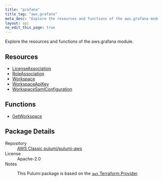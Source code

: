 ```yaml
---
title: "grafana"
title_tag: "aws.grafana"
meta_desc: "Explore the resources and functions of the aws.grafana module."
layout: api
no_edit_this_page: true
---
```


<!-- WARNING: this file was generated by Pulumi Docs Generator. -->
<!-- Do not edit by hand unless you're certain you know what you are doing! -->

Explore the resources and functions of the aws.grafana module.

<h2 id="resources">Resources</h2>
<ul class="api">
    <li><a href="licenseassociation/" title="LicenseAssociation"><span class="api-symbol api-symbol--resource"></span>LicenseAssociation</a></li>
    <li><a href="roleassociation/" title="RoleAssociation"><span class="api-symbol api-symbol--resource"></span>RoleAssociation</a></li>
    <li><a href="workspace/" title="Workspace"><span class="api-symbol api-symbol--resource"></span>Workspace</a></li>
    <li><a href="workspaceapikey/" title="WorkspaceApiKey"><span class="api-symbol api-symbol--resource"></span>WorkspaceApiKey</a></li>
    <li><a href="workspacesamlconfiguration/" title="WorkspaceSamlConfiguration"><span class="api-symbol api-symbol--resource"></span>WorkspaceSamlConfiguration</a></li>
</ul>

<h2 id="functions">Functions</h2>
<ul class="api">
    <li><a href="getworkspace/" title="GetWorkspace"><span class="api-symbol api-symbol--function"></span>GetWorkspace</a></li>
</ul>

<h2 id="package-details">Package Details</h2>
<dl class="package-details">
	<dt>Repository</dt>
	<dd><a href="https://github.com/pulumi/pulumi-aws">AWS Classic pulumi/pulumi-aws</a></dd>
	<dt>License</dt>
	<dd>Apache-2.0</dd>
	<dt>Notes</dt>
	<dd><p>This Pulumi package is based on the <a href="https://github.com/hashicorp/terraform-provider-aws"><code>aws</code> Terraform Provider</a>.</p>
</dd>
</dl>

